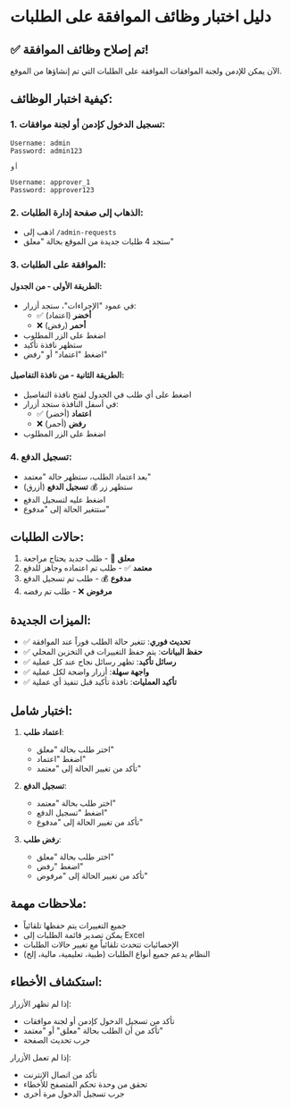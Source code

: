 # دليل اختبار وظائف الموافقة على الطلبات

## ✅ تم إصلاح وظائف الموافقة!

الآن يمكن للإدمن ولجنة الموافقات الموافقة على الطلبات التي تم إنشاؤها من الموقع.

## كيفية اختبار الوظائف:

### 1. تسجيل الدخول كإدمن أو لجنة موافقات:
```
Username: admin
Password: admin123

أو

Username: approver_1  
Password: approver123
```

### 2. الذهاب إلى صفحة إدارة الطلبات:
- اذهب إلى `/admin-requests`
- ستجد 4 طلبات جديدة من الموقع بحالة "معلق"

### 3. الموافقة على الطلبات:

#### الطريقة الأولى - من الجدول:
- في عمود "الإجراءات"، ستجد أزرار:
  - ✅ **أخضر** (اعتماد)
  - ❌ **أحمر** (رفض)
- اضغط على الزر المطلوب
- ستظهر نافذة تأكيد
- اضغط "اعتماد" أو "رفض"

#### الطريقة الثانية - من نافذة التفاصيل:
- اضغط على أي طلب في الجدول لفتح نافذة التفاصيل
- في أسفل النافذة ستجد أزرار:
  - ✅ **اعتماد** (أخضر)
  - ❌ **رفض** (أحمر)
- اضغط على الزر المطلوب

### 4. تسجيل الدفع:
- بعد اعتماد الطلب، ستظهر حالة "معتمد"
- ستظهر زر 💰 **تسجيل الدفع** (أزرق)
- اضغط عليه لتسجيل الدفع
- ستتغير الحالة إلى "مدفوع"

## حالات الطلبات:

1. **معلق** 🔄 - طلب جديد يحتاج مراجعة
2. **معتمد** ✅ - طلب تم اعتماده وجاهز للدفع
3. **مدفوع** 💰 - طلب تم تسجيل الدفع
4. **مرفوض** ❌ - طلب تم رفضه

## الميزات الجديدة:

- ✅ **تحديث فوري**: تتغير حالة الطلب فوراً عند الموافقة
- ✅ **حفظ البيانات**: يتم حفظ التغييرات في التخزين المحلي
- ✅ **رسائل تأكيد**: تظهر رسائل نجاح عند كل عملية
- ✅ **واجهة سهلة**: أزرار واضحة لكل عملية
- ✅ **تأكيد العمليات**: نافذة تأكيد قبل تنفيذ أي عملية

## اختبار شامل:

1. **اعتماد طلب**:
   - اختر طلب بحالة "معلق"
   - اضغط "اعتماد"
   - تأكد من تغيير الحالة إلى "معتمد"

2. **تسجيل الدفع**:
   - اختر طلب بحالة "معتمد"
   - اضغط "تسجيل الدفع"
   - تأكد من تغيير الحالة إلى "مدفوع"

3. **رفض طلب**:
   - اختر طلب بحالة "معلق"
   - اضغط "رفض"
   - تأكد من تغيير الحالة إلى "مرفوض"

## ملاحظات مهمة:

- جميع التغييرات يتم حفظها تلقائياً
- يمكن تصدير قائمة الطلبات إلى Excel
- الإحصائيات تتحدث تلقائياً مع تغيير حالات الطلبات
- النظام يدعم جميع أنواع الطلبات (طبية، تعليمية، مالية، إلخ)

## استكشاف الأخطاء:

إذا لم تظهر الأزرار:
- تأكد من تسجيل الدخول كإدمن أو لجنة موافقات
- تأكد من أن الطلب بحالة "معلق" أو "معتمد"
- جرب تحديث الصفحة

إذا لم تعمل الأزرار:
- تأكد من اتصال الإنترنت
- تحقق من وحدة تحكم المتصفح للأخطاء
- جرب تسجيل الدخول مرة أخرى
